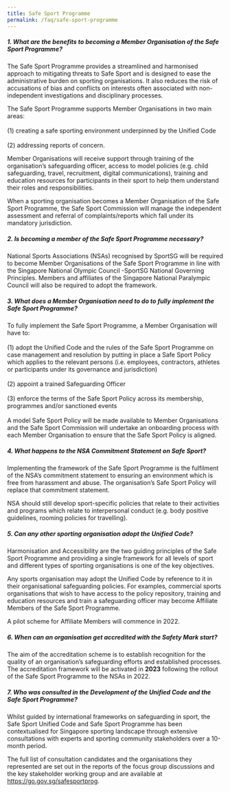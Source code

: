 ```yaml
---
title: Safe Sport Programme
permalink: /faq/safe-sport-programme
---
```

##### **1. What are the benefits to becoming a Member Organisation of the Safe Sport Programme?**

The Safe Sport Programme provides a streamlined and harmonised approach to mitigating threats to Safe Sport and is designed to ease the administrative burden on sporting organisations. It also reduces the risk of accusations of bias and conflicts on interests often associated with non-independent investigations and disciplinary processes.

The Safe Sport Programme supports Member Organisations in two main areas: <br><br>
(1) creating a safe sporting environment underpinned by the Unified Code <br><br>
(2) addressing reports of concern. <br>

Member Organisations will receive support through training of the organisation’s safeguarding officer, access to
model policies (e.g. child safeguarding, travel, recruitment, digital communications), training and education resources for participants in their sport to help them understand their roles and responsibilities.

When a sporting organisation becomes a Member Organisation of the Safe Sport Programme, the Safe Sport Commission will manage the independent assessment and referral of complaints/reports which fall under its mandatory jurisdiction.

##### **2.  Is becoming a member of the Safe Sport Programme necessary?**

National Sports Associations (NSAs) recognised by SportSG will be required to become Member Organisations of the Safe Sport Programme in line with the Singapore National Olympic Council -SportSG National Governing Principles. Members and affiliates of the Singapore National Paralympic Council will also be required to adopt the framework.


##### **3.  What does a Member Organisation need to do to fully implement the Safe Sport Programme?**

To fully implement the Safe Sport Programme, a Member Organisation will have to:<br><br>
(1) adopt the Unified Code and the rules of the Safe Sport Programme on case management and resolution by putting in place a Safe Sport Policy which applies to the relevant persons (i.e. employees, contractors, athletes or participants under its governance and jurisdiction)<br><br>
(2) appoint a trained Safeguarding Officer<br><br>
(3) enforce the terms of the Safe Sport Policy across its membership, programmes and/or sanctioned events <br><br>
A model Safe Sport Policy will be made available to Member Organisations and the Safe Sport Commission will
 undertake an onboarding process with each Member Organisation to ensure that the Safe Sport Policy is aligned.
 

##### **4. What happens to the NSA Commitment Statement on Safe Sport?**

Implementing the framework of the Safe Sport Programme is the fulfilment of the NSA’s commitment statement to ensuring an environment which is free from harassment and abuse. The organisation’s Safe Sport Policy will
 replace that commitment statement.
 
 NSA should still develop sport-specific policies that relate to their activities and programs which relate to
 interpersonal conduct (e.g. body positive guidelines, rooming policies for travelling).
 
##### **5. Can any other sporting organisation adopt the Unified Code?**

Harmonisation and Accessibility are the two guiding principles of the Safe Sport Programme and providing a single framework for all levels of sport and different types of sporting organisations is one of the key objectives.<br>

Any sports organisation may adopt the Unified Code by reference to it in their organisational safeguarding policies. For examples, commercial sports organisations that wish to have access to the policy repository, training and education resources and train a safeguarding officer may become Affiliate Members of the Safe Sport Programme.<br>

A pilot scheme for Affiliate Members will commence in 2022.

##### **6. When can an organisation get accredited with the Safety Mark start?**
The aim of the accreditation scheme is to establish recognition for the quality of an organisation’s safeguarding efforts and established processes. The accreditation framework will be activated in **2023** following the rollout of the Safe Sport Programme to the NSAs in 2022.

##### **7. Who was consulted in the Development of the Unified Code and the Safe Sport Programme?**
Whilst guided by international frameworks on safeguarding in sport, the Safe Sport Unified Code and Safe Sport Programme has been contextualised for Singapore sporting landscape through extensive consultations with experts and sporting community stakeholders over a 10-month period.<br>

The full list of consultation candidates and the organisations they represented are set out in the reports of the focus group discussions and the key stakeholder working group and are available at https://go.gov.sg/safesportprog.